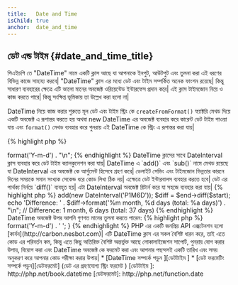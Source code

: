 ```yaml
---
title:   Date and Time
isChild: true
anchor:  date_and_time
---
```


## ডেট এন্ড টাইম {#date_and_time_title}

 পিএইচপি তে "DateTime" নামে একটি ক্লাস আছে যা আপনাকে ইনপুট, আউটপুট এবং তুলনা করা এই ধরণের বিভিন্ন কাজে সাহায্য করবে| "DateTime" ক্লাস এর মধ্যে ডেট এবং টাইম সম্পর্কিত অনেক ফাংশন রয়েছে| কিন্তু সাধারণ ব্যবহারের ক্ষেত্রে এটি ভালো মানের অবজেক্ট ওরিয়েন্টেড ইন্টারফেস প্রদান করে| এই ক্লাস টাইমজোন নিয়ে ও কাজ করতে পারে| কিন্তু সংক্ষিপ্ত ভূমিকায় তা উল্লেখ করা হলো না|

DateTime নিয়ে কাজ করার শুরুতে মূল ডেট এবং টাইম স্ট্রিং কে `createFromFormat()` ফ্যাক্টরি মেথড দিয়ে একটি অবজেক্ট এ রূপান্তর করতে হয়
অথবা new DateTime এর অবজেক্ট ব্যবহার করে কারেন্ট ডেট টাইম পাওয়া যায় এবং `format()` মেথড ব্যবহার করে পুনরায় এই DateTime কে স্ট্রিং এ রূপান্তর করা যায়|

{% highlight php %}
<?php
$raw = '22. 11. 1968';
$start = DateTime::createFromFormat('d. m. Y', $raw);

echo 'Start date: ' . $start->format('Y-m-d') . "\n";
{% endhighlight %}

DateTime ক্লাসের সাথে DateInterval ক্লাস ব্যবহার করে ডেট টাইম ক্যালকুলেশন করা যায়| DateTime এ `add()` এবং `sub()` নামে মেথড রয়েছে যা DateInterval এর অবজেক্ট  কে আর্গুমেন্ট হিসেবে গ্রহণ করে| ডেলাইট সেভিং এবং টাইমজোন ভিন্নতার কারনে দিনের সময়কে সমান সংখ্যক সেকেন্ড ধরে কোড লিখা ঠিক নয়| এক্ষেত্রে ডেট ইন্টারবালস ব্যবহার করতে হবে| ডেট এর পার্থক্য নির্নয়ে `diff()` ব্যবহৃত হয়| এটা DateInterval অবজেক্ট রিটার্ন করে যা সহজে ব্যবহার করা যায়|

{% highlight php %}
<?php
// create a copy of $start and add one month and 6 days
$end = clone $start;
$end->add(new DateInterval('P1M6D'));

$diff = $end->diff($start);
echo 'Difference: ' . $diff->format('%m month, %d days (total: %a days)') . "\n";
// Difference: 1 month, 6 days (total: 37 days)
{% endhighlight %}

DateTime অবজেক্ট উপর আপনি গুণগত মানের তুলনা করতে পারেন:

{% highlight php %}
<?php
if ($start < $end) {
    echo "Start is before the end!\n";
}
{% endhighlight %}

 শেষ উদাহরন টি DatePeriod ক্লাস কে বর্ননা করে| এটি পুনরাবৃত্ত ইভেন্টগুলি পুনরাবৃত্তির জন্য ব্যবহার করা হয়| এটি DateTime স্টার্ট এবং এন্ড্ দুইটি অবজেক্ট এবং তাদের মধ্যেকার ব্যবধান গ্রহন করে ও তাদের মধ্যেকার সবগুলো ইভেন্ট রিটার্ন করে|

{% highlight php %}
<?php
// output all thursdays between $start and $end
$periodInterval = DateInterval::createFromDateString('first thursday');
$periodIterator = new DatePeriod($start, $periodInterval, $end, DatePeriod::EXCLUDE_START_DATE);
foreach ($periodIterator as $date) {
    // output each date in the period
    echo $date->format('Y-m-d') . ' ';
}
{% endhighlight %}

PHP এর একটি জনপ্রিয় API এক্সটেনশন হলো [কার্বন](http://carbon.nesbot.com)| এটি DateTime ক্লাস এর সকল বৈশিষ্ট ধারন করে, তাই এতে কোড এর পরিবর্তন কম, কিন্তু এতে কিছু অতিরিক্ত বৈশিষ্ট অন্তর্ভুক্ত  আছে লোকালাইজেশন সাপোর্ট, পুনরায় যোগ করার উপায়, বিয়োগ করা এবং DateTime অবজেক্ট কে ফরমেট করা এবং আপনার পছন্দসই একটি তারিখ এবং সময় অনুকরণ করে আপনার কোড পরীক্ষা করার উপায়|

 * [DateTime সম্পর্কে পড়ুন ][ডেটটাইম ]
 * [ডেট ফরমেটিং সম্পর্কে পড়ুন][ডেটফরমেট] (ডেট এর গ্রহণযোগ্য স্ট্রিং ফরমেট )

 [ডেটটাইম ]: http://php.net/book.datetime
 [ডেটফরমেট]: http://php.net/function.date
